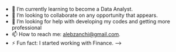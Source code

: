 - 🌱 I’m currently learning to become a Data Analyst.
- 👯 I’m looking to collaborate on any opportunity that appears.
- 🤔 I’m looking for help with developing my codes and getting more professional
- 📫 How to reach me: alebzanchi@gmail.com.
- ⚡ Fun fact: I started working with Finance.
-->
